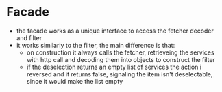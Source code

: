 # Facade

- the facade works as a unique interface to access the fetcher decoder and filter
- it works similarly to the filter, the main difference is that:
  - on construction it always calls the fetcher, retrieveing the services with http call and decoding them into objects to construct the filter
  - if the deselection returns an empty list of services the action i reversed and it returns false, signaling the item isn't deselectable, since it would make the list empty
